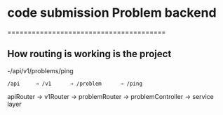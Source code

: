 # code submission Problem backend

=======================================


## How routing is working is the project 

 -/api/v1/problems/ping
    
    /api     → /v1      → /problem      → /ping
   apiRouter → v1Router → problemRouter → problemController → service layer
   












